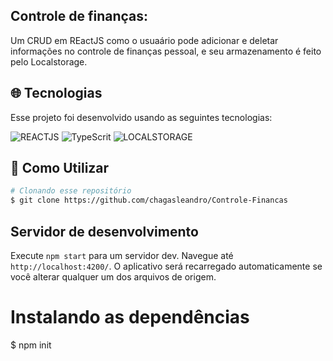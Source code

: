 ## Controle de finanças:
Um CRUD em REactJS como o usuaário pode adicionar e deletar informações no controle de finanças pessoal, e seu armazenamento é feito pelo Localstorage.

## :globe_with_meridians: Tecnologias

Esse projeto foi desenvolvido usando as seguintes tecnologias:

<img  alt="REACTJS"
     src="https://img.shields.io/badge/ANGULAR-E34F26?style=for-the-badge&logo=reactjs&logoColor=white"/>
<img alt="TypeScrit"
      src="https://img.shields.io/badge/typescript-%231572B6.svg?style=for-the-badge&logo=tpescript&logoColor=white"/>
 <img alt="LOCALSTORAGE"
      src="https://img.shields.io/badge/figma-%231572B6.svg?style=for-the-badge&logo=localstorage&logoColor=white"/>

## :wrench: Como Utilizar
```bash
# Clonando esse repositório
$ git clone https://github.com/chagasleandro/Controle-Financas
```

## Servidor de desenvolvimento

Execute `npm start` para um servidor dev. Navegue até `http://localhost:4200/`. O aplicativo será recarregado automaticamente se você alterar qualquer um dos arquivos de origem.
# Instalando as dependências
$ npm init
